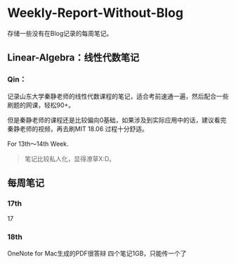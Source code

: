 # Weekly-Report-Without-Blog

存储一些没有在Blog记录的每周笔记。

## Linear-Algebra：线性代数笔记

### Qin：

记录山东大学秦静老师的线性代数课程的笔记，适合考前速通一遍，然后配合一些刷题的网课，轻松90+。

但是秦静老师的课程还是比较偏向0基础，如果涉及到实际应用中的话，建议看完秦静老师的视频，再去刷MIT 18.06 过程十分舒适。

For 13th～14th Week.

> 笔记比较私人化，显得潦草X:D。

## 每周笔记

### 17th

17

### 18th

OneNote for Mac生成的PDF很答辩
四个笔记1GB，只能传一个了
